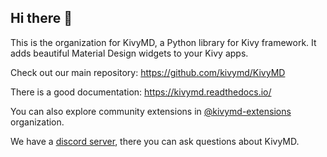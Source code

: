 ## Hi there 👋

This is the organization for KivyMD, a Python library for Kivy framework.
It adds beautiful Material Design widgets to your Kivy apps.

Check out our main repository: https://github.com/kivymd/KivyMD

There is a good documentation: https://kivymd.readthedocs.io/

You can also explore community extensions in
[@kivymd-extensions](https://github.com/kivymd-extensions) organization.

We have a [discord server](https://discord.gg/wu3qBST), there you can ask
questions about KivyMD.
